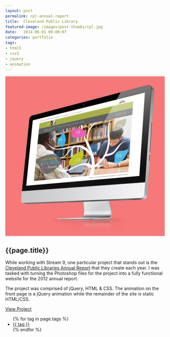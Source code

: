 ```yaml
---
layout: post
permalink: cpl-annual-report
title:  Cleveland Public Library
featured-image: /images/post-thumbs/cpl.jpg
date:   2014-06-01 00:00:07
categories: portfolio
tags: 
- html5 
- css3
- jquery
- animation
---
```


<section class="feature-image">
	<img src="/images/post-img/cpl-imac.jpg" alt="Cleveland Public Library Annual Report">
</section>

<section class="post-intro">
	<h1>{{page.title}}</h1>
	<p>While working with Stream 9, one particular project that stands out is the <a href="http://www.cpl.org/2012annual/index.html" target="_blank">Cleveland Public Libraries Annual Report</a> that they create each year. I was tasked with turning the Photoshop files for the project into a fully functional website for the 2012 annual report.</p> 
	<p>The project was comprised of jQuery, HTML &amp; CSS. The animation on the front page is a jQuery animation while the remainder of the site is static HTML/CSS.</p>
	<a href="http://www.cpl.org/2012annual/index.html" target="_blank" class="view-project tooltip">View Project</a>

<aside class="tags">
	<div class="tags-inner">
	  	<ul>
			{% for tag in page.tags %}
				<li><a href="/tag/{{tag}}" title="view all projects that pertain to {{tag}}">{{ tag }}</a></li>
			{% endfor %}
		</ul>
	</div>
</aside>


</section>
